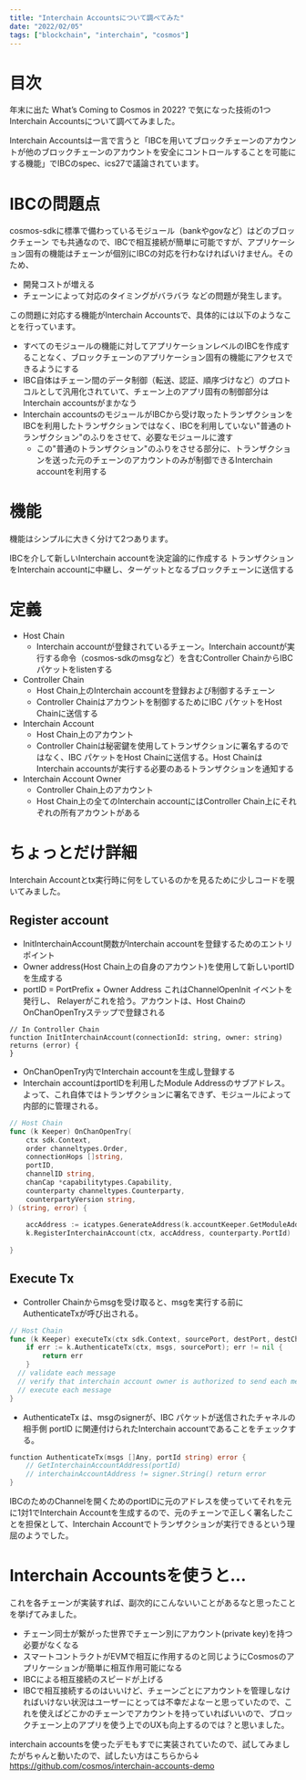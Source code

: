 ```yaml
---
title: "Interchain Accountsについて調べてみた"
date: "2022/02/05"
tags: ["blockchain", "interchain", "cosmos"]
---
```


# 目次

年末に出た What’s Coming to Cosmos in 2022? で気になった技術の1つInterchain Accountsについて調べてみました。

Interchain Accountsは一言で言うと「IBCを用いてブロックチェーンのアカウントが他のブロックチェーンのアカウントを安全にコントロールすることを可能にする機能」でIBCのspec、ics27で議論されています。

# IBCの問題点
cosmos-sdkに標準で備わっているモジュール（bankやgovなど）はどのブロックチェーン でも共通なので、IBCで相互接続が簡単に可能ですが、アプリケーション固有の機能はチェーンが個別にIBCの対応を行わなければいけません。そのため、

- 開発コストが増える
- チェーンによって対応のタイミングがバラバラ
などの問題が発生します。

この問題に対応する機能がInterchain Accountsで、具体的には以下のようなことを行っています。

- すべてのモジュールの機能に対してアプリケーションレベルのIBCを作成することなく、ブロックチェーンのアプリケーション固有の機能にアクセスできるようにする
- IBC自体はチェーン間のデータ制御（転送、認証、順序づけなど）のプロトコルとして汎用化されていて、チェーン上のアプリ固有の制御部分はInterchain accountsがまかなう
- Interchain accountsのモジュールがIBCから受け取ったトランザクションをIBCを利用したトランザクションではなく、IBCを利用していない"普通のトランザクション"のふりをさせて、必要なモジュールに渡す
  - この"普通のトランザクション"のふりをさせる部分に、トランザクションを送った元のチェーンのアカウントのみが制御できるInterchain accountを利用する

# 機能
機能はシンプルに大きく分けて2つあります。

IBCを介して新しいInterchain accountを決定論的に作成する
トランザクションをInterchain accountに中継し、ターゲットとなるブロックチェーンに送信する

# 定義
- Host Chain
  - Interchain accountが登録されているチェーン。Interchain accountが実行する命令（cosmos-sdkのmsgなど）を含むController ChainからIBCパケットをlistenする
- Controller Chain
  - Host Chain上のInterchain accountを登録および制御するチェーン
  - Controller Chainはアカウントを制御するためにIBC パケットをHost Chainに送信する
- Interchain Account
  - Host Chain上のアカウント
  - Controller Chainは秘密鍵を使用してトランザクションに署名するのではなく、IBC パケットをHost Chainに送信する。Host ChainはInterchain accountsが実行する必要のあるトランザクションを通知する
- Interchain Account Owner
  - Controller Chain上のアカウント
  - Host Chain上の全てのInterchain accountにはController Chain上にそれぞれの所有アカウントがある

# ちょっとだけ詳細
Interchain Accountとtx実行時に何をしているのかを見るために少しコードを覗いてみました。

## Register account
- InitInterchainAccount関数がInterchain accountを登録するためのエントリポイント
- Owner address(Host Chain上の自身のアカウント)を使用して新しいportIDを生成する
- portID = PortPrefix + Owner Address
これはChannelOpenInit イベントを発行し、 Relayerがこれを拾う。アカウントは、Host ChainのOnChanOpenTryステップで登録される

```text
// In Controller Chain
function InitInterchainAccount(connectionId: string, owner: string) returns (error) { 
}
```
- OnChanOpenTry内でInterchain accountを生成し登録する
- Interchain accountはportIDを利用したModule Addressのサブアドレス。よって、これ自体ではトランザクションに署名できず、モジュールによって内部的に管理される。

```go
// Host Chain
func (k Keeper) OnChanOpenTry(
    ctx sdk.Context,
    order channeltypes.Order,
    connectionHops []string,
    portID,
    channelID string,
    chanCap *capabilitytypes.Capability,
    counterparty channeltypes.Counterparty,
    counterpartyVersion string,
) (string, error) {
 
    accAddress := icatypes.GenerateAddress(k.accountKeeper.GetModuleAddress(icatypes.ModuleName), counterparty.PortId)
    k.RegisterInterchainAccount(ctx, accAddress, counterparty.PortId)
 
}
```

## Execute Tx
- Controller Chainからmsgを受け取ると、msgを実行する前にAuthenticateTxが呼び出される。
```go
// Host Chain
func (k Keeper) executeTx(ctx sdk.Context, sourcePort, destPort, destChannel string, msgs []sdk.Msg) error {
    if err := k.AuthenticateTx(ctx, msgs, sourcePort); err != nil {
        return err
    }
  // validate each message
  // verify that interchain account owner is authorized to send each message
  // execute each message
}
```
- AuthenticateTx は、msgのsignerが、IBC パケットが送信されたチャネルの相手側 portID に関連付けられたInterchain accountであることをチェックする。
```go
function AuthenticateTx(msgs []Any, portId string) error {
    // GetInterchainAccountAddress(portId)
    // interchainAccountAddress != signer.String() return error
}
```

IBCのためのChannelを開くためのportIDに元のアドレスを使っていてそれを元に1対1でInterchain Accountを生成するので、元のチェーンで正しく署名したことを担保として、Interchain Accountでトランザクションが実行できるという理屈のようでした。

# Interchain Accountsを使うと...
これを各チェーンが実装すれば、副次的にこんないいことがあるなと思ったことを挙げてみました。

- チェーン同士が繋がった世界でチェーン別にアカウント(private key)を持つ必要がなくなる
- スマートコントラクトがEVMで相互に作用するのと同じようにCosmosのアプリケーションが簡単に相互作用可能になる
- IBCによる相互接続のスピードが上げる
- IBCで相互接続するのはいいけど、チェーンごとにアカウントを管理しなければいけない状況はユーザーにとっては不幸だよなーと思っていたので、これを使えばどこかのチェーンでアカウントを持っていればいいので、ブロックチェーン上のアプリを使う上でのUXも向上するのでは？と思いました。

interchain accountsを使ったデモもすでに実装されていたので、試してみましたがちゃんと動いたので、試したい方はこちらから↓
https://github.com/cosmos/interchain-accounts-demo
